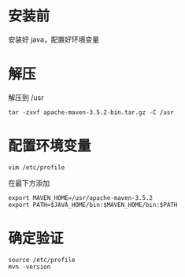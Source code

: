 # 安装前

安装好 java，配置好环境变量

# 解压

解压到 /usr
```shell
tar -zxvf apache-maven-3.5.2-bin.tar.gz -C /usr
```

# 配置环境变量

```shell
vim /etc/profile
```

在最下方添加

```shell
export MAVEN_HOME=/usr/apache-maven-3.5.2
export PATH=$JAVA_HOME/bin:$MAVEN_HOME/bin:$PATH
```

# 确定验证

```shell
source /etc/profile
mvn -version
```